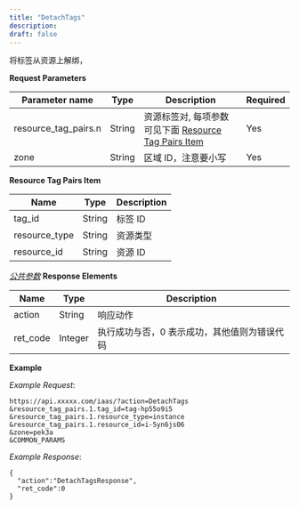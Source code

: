 ```yaml
---
title: "DetachTags"
description: 
draft: false
---
```




将标签从资源上解绑，

**Request Parameters**

| Parameter name | Type | Description | Required |
| --- | --- | --- | --- |
| resource_tag_pairs.n | String | 资源标签对, 每项参数可见下面 [Resource Tag Pairs Item](#resource-tag-pairs-item) | Yes |
| zone | String | 区域 ID，注意要小写 | Yes |

**Resource Tag Pairs Item**

| Name | Type | Description |
| --- | --- | --- |
| tag_id | String | 标签 ID |
| resource_type | String | 资源类型 |
| resource_id | String | 资源 ID |

[_公共参数_](../../../parameters/) **Response Elements**

| Name | Type | Description |
| --- | --- | --- |
| action | String | 响应动作 |
| ret_code | Integer | 执行成功与否，0 表示成功，其他值则为错误代码 |

**Example**

_Example Request_:

```
https://api.xxxxx.com/iaas/?action=DetachTags
&resource_tag_pairs.1.tag_id=tag-hp55o9i5
&resource_tag_pairs.1.resource_type=instance
&resource_tag_pairs.1.resource_id=i-5yn6js06
&zone=pek3a
&COMMON_PARAMS
```

_Example Response_:

```
{
  "action":"DetachTagsResponse",
  "ret_code":0
}
```

